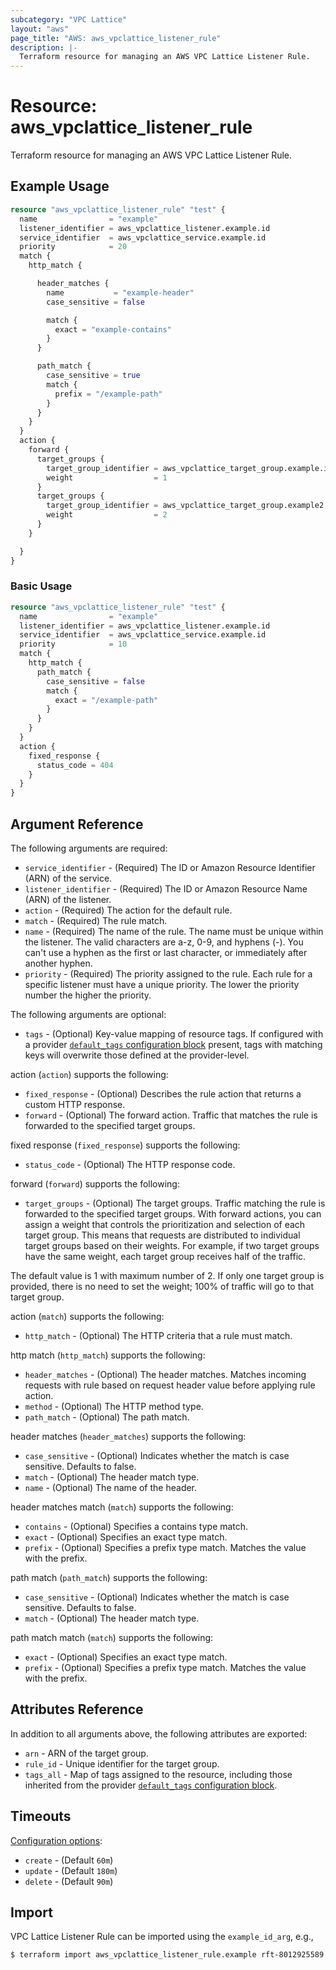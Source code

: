 ```yaml
---
subcategory: "VPC Lattice"
layout: "aws"
page_title: "AWS: aws_vpclattice_listener_rule"
description: |-
  Terraform resource for managing an AWS VPC Lattice Listener Rule.
---
```


# Resource: aws_vpclattice_listener_rule

Terraform resource for managing an AWS VPC Lattice Listener Rule.

## Example Usage

```terraform
resource "aws_vpclattice_listener_rule" "test" {
  name                = "example"
  listener_identifier = aws_vpclattice_listener.example.id
  service_identifier  = aws_vpclattice_service.example.id
  priority            = 20
  match {
    http_match {

      header_matches {
        name           = "example-header"
        case_sensitive = false

        match {
          exact = "example-contains"
        }
      }

      path_match {
        case_sensitive = true
        match {
          prefix = "/example-path"
        }
      }
    }
  }
  action {
    forward {
      target_groups {
        target_group_identifier = aws_vpclattice_target_group.example.id
        weight                  = 1
      }
      target_groups {
        target_group_identifier = aws_vpclattice_target_group.example2.id
        weight                  = 2
      }
    }

  }
}
```

### Basic Usage

```terraform
resource "aws_vpclattice_listener_rule" "test" {
  name                = "example"
  listener_identifier = aws_vpclattice_listener.example.id
  service_identifier  = aws_vpclattice_service.example.id
  priority            = 10
  match {
    http_match {
      path_match {
        case_sensitive = false
        match {
          exact = "/example-path"
        }
      }
    }
  }
  action {
    fixed_response {
      status_code = 404
    }
  }
}
```

## Argument Reference

The following arguments are required:

* `service_identifier` - (Required) The ID or Amazon Resource Identifier (ARN) of the service.
* `listener_identifier` - (Required) The ID or Amazon Resource Name (ARN) of the listener.
* `action` - (Required) The action for the default rule.
* `match` - (Required) The rule match.
* `name` - (Required) The name of the rule. The name must be unique within the listener. The valid characters are a-z, 0-9, and hyphens (-). You can't use a hyphen as the first or last character, or immediately after another hyphen.
* `priority` - (Required) The priority assigned to the rule. Each rule for a specific listener must have a unique priority. The lower the priority number the higher the priority.

The following arguments are optional:

* `tags` - (Optional) Key-value mapping of resource tags. If configured with a provider [`default_tags` configuration block](/docs/providers/aws/index.html#default_tags-configuration-block) present, tags with matching keys will overwrite those defined at the provider-level.

action (`action`) supports the following:

* `fixed_response` - (Optional) Describes the rule action that returns a custom HTTP response.
* `forward` - (Optional) The forward action. Traffic that matches the rule is forwarded to the specified target groups.

fixed response (`fixed_response`) supports the following:

* `status_code` - (Optional) The HTTP response code.

forward (`forward`) supports the following:

* `target_groups` - (Optional) The target groups. Traffic matching the rule is forwarded to the specified target groups. With forward actions, you can assign a weight that controls the prioritization and selection of each target group. This means that requests are distributed to individual target groups based on their weights. For example, if two target groups have the same weight, each target group receives half of the traffic.

The default value is 1 with maximum number of 2. If only one target group is provided, there is no need to set the weight; 100% of traffic will go to that target group.

action (`match`) supports the following:

* `http_match` - (Optional) The HTTP criteria that a rule must match.

http match (`http_match`) supports the following:

* `header_matches` - (Optional) The header matches. Matches incoming requests with rule based on request header value before applying rule action.
* `method` - (Optional) The HTTP method type.
* `path_match` - (Optional) The path match.

header matches (`header_matches`) supports the following:

* `case_sensitive` - (Optional) Indicates whether the match is case sensitive. Defaults to false.
* `match` - (Optional) The header match type.
* `name` - (Optional) The name of the header.

header matches match (`match`) supports the following:

* `contains` - (Optional) Specifies a contains type match.
* `exact` - (Optional) Specifies an exact type match.
* `prefix` - (Optional) Specifies a prefix type match. Matches the value with the prefix.

path match (`path_match`) supports the following:

* `case_sensitive` - (Optional) Indicates whether the match is case sensitive. Defaults to false.
* `match` - (Optional) The header match type.

path match match (`match`) supports the following:

* `exact` - (Optional) Specifies an exact type match.
* `prefix` - (Optional) Specifies a prefix type match. Matches the value with the prefix.

## Attributes Reference

In addition to all arguments above, the following attributes are exported:

* `arn` - ARN of the target group.
* `rule_id` - Unique identifier for the target group.
* `tags_all` - Map of tags assigned to the resource, including those inherited from the provider [`default_tags` configuration block](/docs/providers/aws/index.html#default_tags-configuration-block).

## Timeouts

[Configuration options](https://developer.hashicorp.com/terraform/language/resources/syntax#operation-timeouts):

* `create` - (Default `60m`)
* `update` - (Default `180m`)
* `delete` - (Default `90m`)

## Import

VPC Lattice Listener Rule can be imported using the `example_id_arg`, e.g.,

```
$ terraform import aws_vpclattice_listener_rule.example rft-8012925589
```
